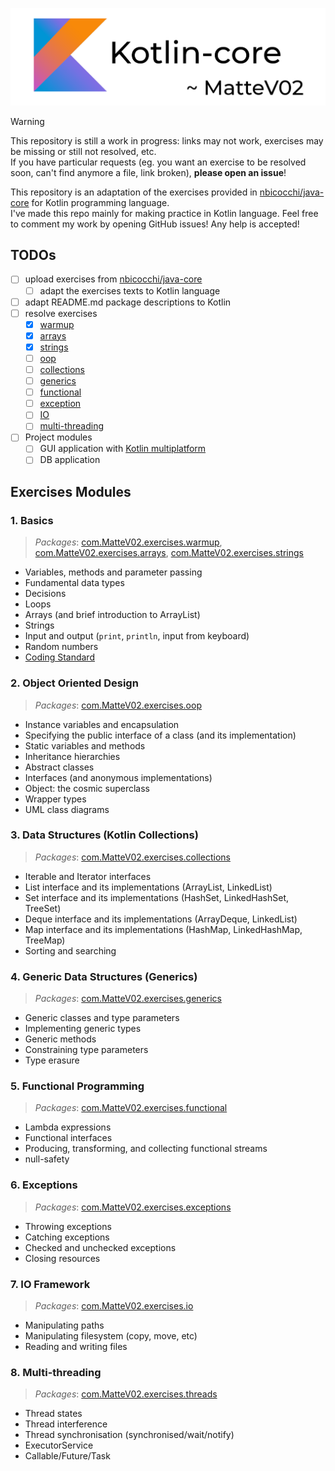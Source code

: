 ![logo](images/kotlin-core-logo.png)

> [!WARNING]
> This repository is still a work in progress: links may not work, exercises may be missing or still not resolved,
> etc.  
> If you have particular requests (eg. you want an exercise to be resolved soon, can't find anymore a file, link
> broken), **please open an issue**!

This repository is an adaptation of the exercises provided
in [nbicocchi/java-core](https://github.com/nbicocchi/java-core/tree/main) for Kotlin programming language.  
I've made this repo mainly for making practice in Kotlin language. Feel free to comment my work by opening GitHub
issues! Any help is accepted!

## TODOs

- [ ] upload exercises from [nbicocchi/java-core](https://github.com/nbicocchi/java-core/tree/main)
	- [ ] adapt the exercises texts to Kotlin language
- [ ] adapt README.md package descriptions to Kotlin
- [ ] resolve exercises
	- [x] [warmup](README.md#1-basics)
	- [x] [arrays](README.md#1-basics)
	- [x] [strings](README.md#1-basics)
	- [ ] [oop](README.md#2-object-oriented-design)
	- [ ] [collections](README.md#3-data-structures-kotlin-collections)
	- [ ] [generics](README.md#4-generic-data-structures-generics)
	- [ ] [functional](README.md#5-functional-programming)
	- [ ] [exception](README.md#6-exceptions)
	- [ ] [IO](README.md#7-io-framework)
	- [ ] [multi-threading](README.md#8-multi-threading)
- [ ] Project modules
	- [ ] GUI application with [Kotlin multiplatform](https://www.jetbrains.com/kotlin-multiplatform/)
	- [ ] DB application

## Exercises Modules

### 1. Basics

> _Packages_: [com.MatteV02.exercises.warmup](src/main/kotlin/com/MatteV02/exercises/warmup), [com.MatteV02.exercises.arrays](src/main/kotlin/com/MatteV02/exercises/arrays), [com.MatteV02.exercises.strings](src/main/kotlin/com/MatteV02/exercises/strings)

- Variables, methods and parameter passing
- Fundamental data types
- Decisions
- Loops
- Arrays (and brief introduction to ArrayList)
- Strings
- Input and output (`print`, `println`, input from keyboard)
- Random numbers
- [Coding Standard](https://kotlinlang.org/docs/coding-conventions.html)

### 2. Object Oriented Design

> _Packages_: [com.MatteV02.exercises.oop](src/main/kotlin/com/MatteV02/exercises/oop)

* Instance variables and encapsulation
* Specifying the public interface of a class (and its implementation)
* Static variables and methods
* Inheritance hierarchies
* Abstract classes
* Interfaces (and anonymous implementations)
* Object: the cosmic superclass
* Wrapper types
* UML class diagrams

### 3. Data Structures (Kotlin Collections)

> *Packages*: [com.MatteV02.exercises.collections](src/main/kotlin/com/MatteV02/exercises/collections)

* Iterable and Iterator interfaces
* List interface and its implementations (ArrayList, LinkedList)
* Set interface and its implementations (HashSet, LinkedHashSet, TreeSet)
* Deque interface and its implementations (ArrayDeque, LinkedList)
* Map interface and its implementations (HashMap, LinkedHashMap, TreeMap)
* Sorting and searching

### 4. Generic Data Structures (Generics)

> _Packages_: [com.MatteV02.exercises.generics](src/main/kotlin/com/MatteV02/exercises/generics)

* Generic classes and type parameters
* Implementing generic types
* Generic methods
* Constraining type parameters
* Type erasure

### 5. Functional Programming

> _Packages_: [com.MatteV02.exercises.functional](src/main/kotlin/com/MatteV02/exercises/functional)

* Lambda expressions
* Functional interfaces
* Producing, transforming, and collecting functional streams
* null-safety

### 6. Exceptions

> _Packages_: [com.MatteV02.exercises.exceptions](src/main/kotlin/com/MatteV02/exercises/exceptions)

* Throwing exceptions
* Catching exceptions
* Checked and unchecked exceptions
* Closing resources

### 7. IO Framework

> _Packages_: [com.MatteV02.exercises.io](src/main/kotlin/com/MatteV02/exercises/io)

* Manipulating paths
* Manipulating filesystem (copy, move, etc)
* Reading and writing files

### 8. Multi-threading

> _Packages_: [com.MatteV02.exercises.threads](src/main/kotlin/com/MatteV02/exercises/threads)

* Thread states
* Thread interference
* Thread synchronisation (synchronised/wait/notify)
* ExecutorService
* Callable/Future/Task
